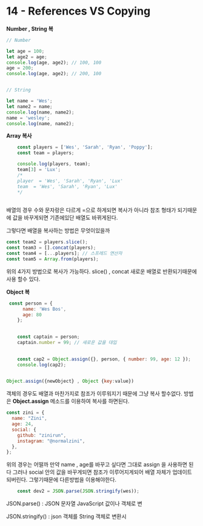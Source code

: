 # 14 - References VS Copying

**Number , String 복**

```javascript
// Number

let age = 100;
let age2 = age;
console.log(age, age2); // 100, 100
age = 200;
console.log(age, age2); // 200, 100


// String

let name = 'Wes';
let name2 = name;
console.log(name, name2);
name = 'wesley';
console.log(name, name2);
```

**Array 복사**

```javascript
    const players = ['Wes', 'Sarah', 'Ryan', 'Poppy'];
    const team = players;

    console.log(players, team);
    team[3] = 'Lux';
    /*
    player  = 'Wes', 'Sarah', 'Ryan', 'Lux'
    team  = 'Wes', 'Sarah', 'Ryan', 'Lux'
    */
    
```

배열의 경우 수와 문자랑은 다르게 =으로 하게되면 복사가 아니라 참조 형태가 되기때문에 값을 바꾸게되면 기존에있단 배열도 바뀌게된다.

그렇다면 배열을 복사하는 방법은 무엇이있을까

```javascript
const team2 = players.slice();
const team3 = [].concat(players);
const team4 = [...players]; // 스프레드 연산자
const team5 = Array.from(players);
```

위의 4가지 방법으로 복사가 가능하다. slice\(\) , concat 새로운 배열로 반환되기때문에 사용 할수 있다.

**Object 복**

```javascript
 const person = {
      name: 'Wes Bos',
      age: 80
    };

   
    const captain = person;
    captain.number = 99; // 새로운 값을 대입

 
    const cap2 = Object.assign({}, person, { number: 99, age: 12 });
    console.log(cap2);
    
```

```javascript
Object.assign({newObject} , Object {key:value})
```

객체의 경우도 배열과 마찬가지로 참조가 이루워지기 때문에 그냥 복사 할수없다. 방법은 **Object.assign** 메소드를 이용하여 복사를 하면된다.

```javascript
const zini = {
  name: "Zini",
  age: 24,
  social: {
    github: "zinirun",
    instagram: "@normalzini",
  },
};
```

위의 경우는 어떨까 만약 name , age를 바꾸고 싶다면 그대로 assign 을 사용하면 된다 그러나 social 안의 값을 바꾸게되면 참조가 이루어지게되어 배열 자체가 업데이트 되버린다. 그렇기때문에 다른방법을 이용해야한다.

```javascript
    const dev2 = JSON.parse(JSON.stringify(wes));
```

JSON.parse\(\) : JSON 문자열 JavaScript 값이나 객체로 변 

JSON.stringify\(\) : json 객체를 String 객체로 변환시


